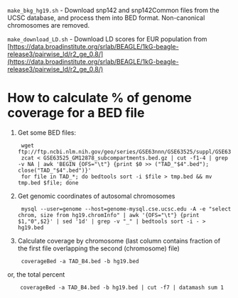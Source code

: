 `make_bkg_hg19.sh` - Download snp142 and snp142Common files from the UCSC database, and process them into BED format. Non-canonical chromosomes are removed.

`make_download_LD.sh` - Download LD scores for EUR population from [https://data.broadinstitute.org/srlab/BEAGLE/1kG-beagle-release3/pairwise_ld/r2_ge_0.8/](https://data.broadinstitute.org/srlab/BEAGLE/1kG-beagle-release3/pairwise_ld/r2_ge_0.8/)

# How to calculate % of genome coverage for a BED file

1. Get some BED files:

		wget ftp://ftp.ncbi.nlm.nih.gov/geo/series/GSE63nnn/GSE63525/suppl/GSE63525_GM12878_subcompartments.bed.gz
		zcat < GSE63525_GM12878_subcompartments.bed.gz | cut -f1-4 | grep -v NA | awk 'BEGIN {OFS="\t"} {print $0 >> ("TAD_"$4".bed"); close("TAD_"$4".bed")}'
		for file in TAD_*; do bedtools sort -i $file > tmp.bed && mv tmp.bed $file; done

2. Get genomic coordinates of autosomal chromosomes

		mysql --user=genome --host=genome-mysql.cse.ucsc.edu -A -e "select chrom, size from hg19.chromInfo" | awk '{OFS="\t"} {print $1,"0",$2}' | sed '1d' | grep -v "_" | bedtools sort -i - > hg19.bed

3. Calculate coverage by chromosome (last column contains fraction of the first file overlapping the second (chromosome) file)

		coverageBed -a TAD_B4.bed -b hg19.bed

or, the total percent

		coverageBed -a TAD_B4.bed -b hg19.bed | cut -f7 | datamash sum 1